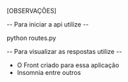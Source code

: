 [OBSERVAÇÕES]

-- Para iniciar a api utilize --

python routes.py

-- Para visualizar as respostas utilize --

* O Front criado para essa aplicação
* Insomnia entre outros